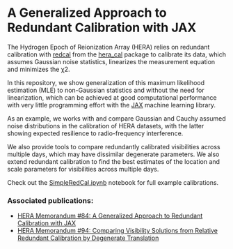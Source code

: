 
# A Generalized Approach to Redundant Calibration with JAX

The Hydrogen Epoch of Reionization Array (HERA) relies on redundant calibration with [redcal](https://github.com/HERA-Team/hera_cal/blob/master/hera_cal/redcal.py) from the [hera_cal](https://github.com/HERA-Team/hera_cal) package to calibrate its data, which assumes Gaussian noise statistics, linearizes the measurement equation and minimizes the χ2. 

In this repository, we show generalization of this maximum likelihood estimation (MLE) to non-Gaussian statistics and without the need for linearization, which can be achieved at good computational performance with very little programming effort with the [JAX](https://github.com/google/jax) machine learning library. 

As an example, we works with and compare Gaussian and Cauchy assumed noise distributions in the calibration of HERA datasets, with the latter showing expected resilience to radio-frequency interference.

We also provide tools to compare redundantly calibrated visibilities across multiple days, which may have dissimilar degenerate parameters. We also extend redundant calibration to find the best estimates of the location and scale parameters for visibilities across multiple days.

Check out the [SimpleRedCal.ipynb](https://nbviewer.jupyter.org/github/bnikolic/simpleredcal/blob/master/SimpleRedCal.ipynb) notebook for full example calibrations.

### Associated publications:
 - [HERA Memorandum #84: A Generalized Approach to Redundant Calibration with JAX](http://reionization.org/wp-content/uploads/2013/03/HERA084__A_Generalized_Approach_to_Redundant_Calibration_with_JAX.pdf)
 - [HERA Memorandum #94: Comparing Visibility Solutions from Relative Redundant Calibration by Degenerate Translation](http://reionization.org/manual_uploads/HERA094__Comparing_Visibility_Solutions_from_Relative_Redundant_Calibration_by_Degenerate_Translation.pdf)
